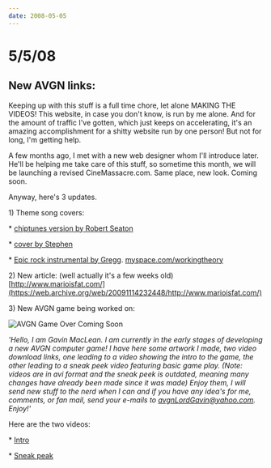 ```yaml
---
date: 2008-05-05
---
```

# 5/5/08

## New AVGN links:

Keeping up with this stuff is a full time chore, let alone MAKING THE VIDEOS! This website, in case you don't know, is run by me alone. And for the amount of traffic I've gotten, which just keeps on accelerating, it's an amazing accomplishment for a shitty website run by one person! But not for long, I'm getting help.

A few months ago, I met with a new web designer whom I'll introduce later. He'll be helping me take care of this stuff, so sometime this month, we will be launching a revised CineMassacre.com. Same place, new look. Coming soon.

Anyway, here's 3 updates.

1\) Theme song covers:

\* [chiptunes version by Robert Seaton](https://web.archive.org/web/20091114232448/http://cinemassacre.com/AVGN/audio/songs/robertseaton.mp3)

\* [cover by Stephen](https://web.archive.org/web/20091114232448/http://cinemassacre.com/AVGN/audio/songs/Stephen.mp3)

\* [Epic rock instrumental by Gregg](https://web.archive.org/web/20091114232448/http://cinemassacre.com/AVGN/audio/songs/Gregg.mp3). [myspace.com/workingtheory](https://web.archive.org/web/20091114232448/http://myspace.com/workingtheory)

2\) New article: (well actually it's a few weeks old)
[http://www.marioisfat.com/](https://web.archive.org/web/20091114232448/http://www.marioisfat.com/)

3\) New AVGN game being worked on:

![AVGN Game Over Coming Soon](https://i.imgur.com/OyAqXjw.jpg)

*'Hello, I am Gavin MacLean. I am currently in the early stages of developing a new AVGN computer game! I have here some artwork I made, two video download links, one leading to a video showing the intro to the game, the other leading to a sneak peek video featuring basic game play. (Note: videos are in avi format and the sneak peek is outdated, meaning many changes have already been made since it was made) Enjoy them, I will send new stuff to the nerd when I can and if you have any idea's for me, comments, or fan mail, send your e-mails to avgnLordGavin@yahoo.com. Enjoy!'*

Here are the two videos:

\* [Intro](https://web.archive.org/web/20091114232448/http://cinemassacre.com/AVGN/other/Game-Over/AVGN-GameOver-IntroVideo.avi)

\* [Sneak peak](https://web.archive.org/web/20091114232448/http://cinemassacre.com/AVGN/other/Game-Over/AVGN-GameOver-SneakPeek.avi)
